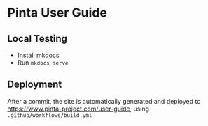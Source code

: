 # Pinta User Guide

## Local Testing
- Install [mkdocs](https://www.mkdocs.org/#installation)
- Run `mkdocs serve`

## Deployment
After a commit, the site is automatically generated and deployed to https://www.pinta-project.com/user-guide, using `.github/workflows/build.yml`
